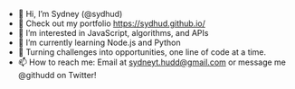- 👋 Hi, I’m Sydney (@sydhud)
- 🎨 Check out my portfolio https://sydhud.github.io/
- 👀 I’m interested in JavaScript, algorithms, and APIs
- 🌱 I’m currently learning Node.js and Python
- 💞️ Turning challenges into opportunities, one line of code at a time.
- 📫 How to reach me: Email at sydneyt.hudd@gmail.com or message me @githudd on Twitter!

